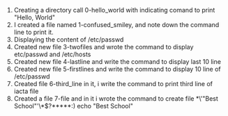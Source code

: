 1. Creating a directory call 0-hello_world with indicating comand to print "Hello, World"
2. I created a file named 1-confused_smiley, and note down the command line to print it.
3. Displaying the content of /etc/passwd
4. Created new file 3-twofiles and wrote the command to display etc/passwd and /etc/hosts
5. Created new file 4-lastline and write the command to display last 10 line
6. Created new file 5-firstlines and write the command to display 10 line of /etc/passwd
7. Created file 6-third_line in it, i write the command to print third line of iacta file
8. Created a file 7-file and in it i wrote the command to create file \*\\'"Best School"\'\\*$\?\*\*\*\*\*:) echo "Best School" 
